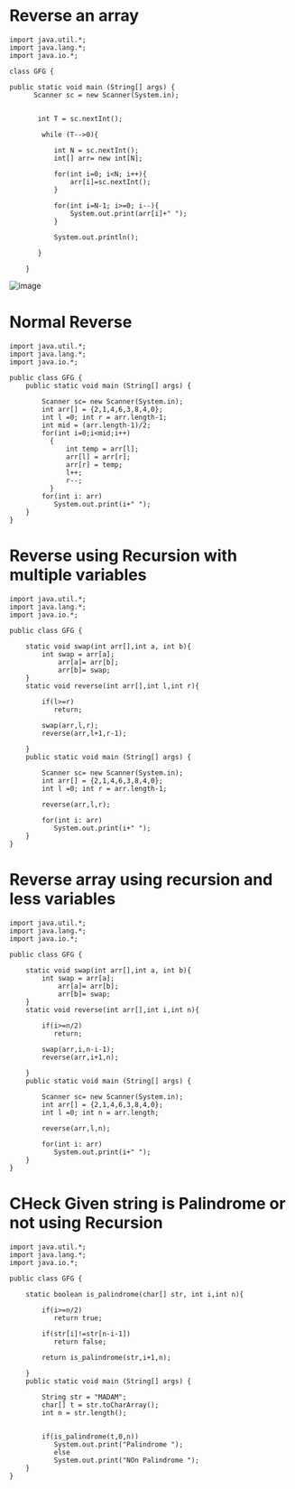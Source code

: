 # Reverse an array
    import java.util.*;
    import java.lang.*;
    import java.io.*;

    class GFG {

    public static void main (String[] args) {
          Scanner sc = new Scanner(System.in); 


           int T = sc.nextInt(); 

            while (T-->0){

               int N = sc.nextInt(); 
               int[] arr= new int[N];

               for(int i=0; i<N; i++){
                   arr[i]=sc.nextInt();
               }

               for(int i=N-1; i>=0; i--){
                   System.out.print(arr[i]+" ");
               }

               System.out.println();

           }

        }
    
    
   ![image](https://user-images.githubusercontent.com/35370115/186849734-be156575-41ae-4e68-a63c-a9139edf7730.png)
   
   
 # Normal Reverse 

    import java.util.*;
    import java.lang.*;
    import java.io.*;

    public class GFG {
        public static void main (String[] args) {

            Scanner sc= new Scanner(System.in);
            int arr[] = {2,1,4,6,3,8,4,0};
            int l =0; int r = arr.length-1;
            int mid = (arr.length-1)/2;
            for(int i=0;i<mid;i++)
              {
                  int temp = arr[l];
                  arr[l] = arr[r];
                  arr[r] = temp;
                  l++;
                  r--;
              }
            for(int i: arr)  
               System.out.print(i+" ");
        }
    }
    
# Reverse using Recursion with multiple variables

    import java.util.*;
    import java.lang.*;
    import java.io.*;

    public class GFG {

        static void swap(int arr[],int a, int b){
            int swap = arr[a];
                arr[a]= arr[b];
                arr[b]= swap;
        }
        static void reverse(int arr[],int l,int r){

            if(l>=r)
               return;

            swap(arr,l,r);
            reverse(arr,l+1,r-1);

        }
        public static void main (String[] args) {

            Scanner sc= new Scanner(System.in);
            int arr[] = {2,1,4,6,3,8,4,0};
            int l =0; int r = arr.length-1;

            reverse(arr,l,r);

            for(int i: arr)  
               System.out.print(i+" ");
        }
    }
    
# Reverse array using recursion and less variables

    import java.util.*;
    import java.lang.*;
    import java.io.*;

    public class GFG {

        static void swap(int arr[],int a, int b){
            int swap = arr[a];
                arr[a]= arr[b];
                arr[b]= swap;
        }
        static void reverse(int arr[],int i,int n){

            if(i>=n/2)
               return;

            swap(arr,i,n-i-1);
            reverse(arr,i+1,n);

        }
        public static void main (String[] args) {

            Scanner sc= new Scanner(System.in);
            int arr[] = {2,1,4,6,3,8,4,0};
            int l =0; int n = arr.length;

            reverse(arr,l,n);

            for(int i: arr)  
               System.out.print(i+" ");
        }
    }
    
 # CHeck Given string is Palindrome or not using Recursion
 

    import java.util.*;
    import java.lang.*;
    import java.io.*;

    public class GFG {

        static boolean is_palindrome(char[] str, int i,int n){

            if(i>=n/2)
               return true;

            if(str[i]!=str[n-i-1])
               return false;

            return is_palindrome(str,i+1,n);

        }
        public static void main (String[] args) {

            String str = "MADAM";
            char[] t = str.toCharArray();
            int n = str.length();


            if(is_palindrome(t,0,n))
               System.out.print("Palindrome ");
               else
               System.out.print("NOn Palindrome ");
        }
    }
